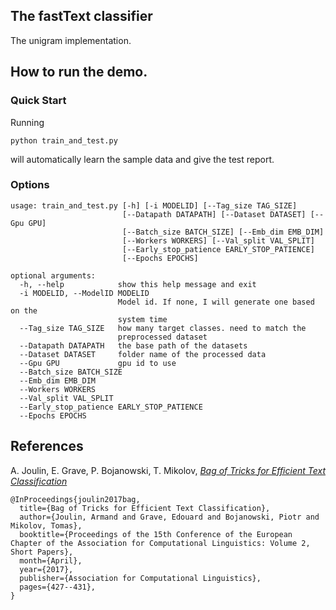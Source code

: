 ## The fastText classifier
The unigram implementation.

## How to run the demo.
### Quick Start
Running

    python train_and_test.py
    
will automatically learn the sample data and give the test report.

### Options
```angular2
usage: train_and_test.py [-h] [-i MODELID] [--Tag_size TAG_SIZE]
                         [--Datapath DATAPATH] [--Dataset DATASET] [--Gpu GPU]
                         [--Batch_size BATCH_SIZE] [--Emb_dim EMB_DIM]
                         [--Workers WORKERS] [--Val_split VAL_SPLIT]
                         [--Early_stop_patience EARLY_STOP_PATIENCE]
                         [--Epochs EPOCHS]

optional arguments:
  -h, --help            show this help message and exit
  -i MODELID, --ModelID MODELID
                        Model id. If none, I will generate one based on the
                        system time
  --Tag_size TAG_SIZE   how many target classes. need to match the
                        preprocessed dataset
  --Datapath DATAPATH   the base path of the datasets
  --Dataset DATASET     folder name of the processed data
  --Gpu GPU             gpu id to use
  --Batch_size BATCH_SIZE
  --Emb_dim EMB_DIM
  --Workers WORKERS
  --Val_split VAL_SPLIT
  --Early_stop_patience EARLY_STOP_PATIENCE
  --Epochs EPOCHS
```

## References

A. Joulin, E. Grave, P. Bojanowski, T. Mikolov, [*Bag of Tricks for Efficient Text Classification*](https://arxiv.org/abs/1607.01759)

```
@InProceedings{joulin2017bag,
  title={Bag of Tricks for Efficient Text Classification},
  author={Joulin, Armand and Grave, Edouard and Bojanowski, Piotr and Mikolov, Tomas},
  booktitle={Proceedings of the 15th Conference of the European Chapter of the Association for Computational Linguistics: Volume 2, Short Papers},
  month={April},
  year={2017},
  publisher={Association for Computational Linguistics},
  pages={427--431},
}
```